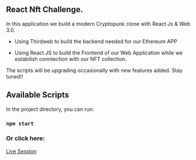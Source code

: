 ## React Nft Challenge.

In this application we build a modern Cryptopunk clone with React Js & Web 3.0.

- Using Thirdweb to build the backend needed for our Ethereum APP

- Using React JS to build the Frontend of our Web Application while we estabilish conntection with our NFT collection.

The scripts will be upgrading occasionally with new features added. Stay tuned!!


## Available Scripts

In the project directory, you can run:

### `npm start`



### Or click here:
<a href="https://chrisstef.github.io/Modern-Crypto-Punks/" rel="nofollow">Live Session</a>

